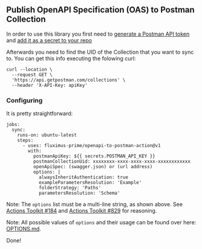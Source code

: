 ## Publish OpenAPI Specification (OAS) to Postman Collection

In order to use this library you first need to [generate a Postman API token](https://www.postman.com/) and [add it as a secret to your repo](https://docs.github.com/en/actions/reference/encrypted-secrets)

Afterwards you need to find the UID of the Collection that you want to sync to. You can get this info executing the folowing curl:

```
curl --location \
  --request GET \
  'https://api.getpostman.com/collections' \
  --header 'X-API-Key: apiKey'
```

### Configuring

It is pretty straightforward:

```
jobs:
  sync:
    runs-on: ubuntu-latest
    steps:
      - uses: fluximus-prime/openapi-to-postman-action@v1
        with:
          postmanApiKey: ${{ secrets.POSTMAN_API_KEY }}
          postmanCollectionUid: xxxxxxxx-xxxx-xxxx-xxxx-xxxxxxxxxxxx
          openApiSpec: (swagger.json) or (url address)
          options: |
            alwaysInheritAuthentication: true
            exampleParametersResolution: 'Example'
            folderStrategy: 'Paths'
            parametersResolution: 'Schema'
```
Note: The `options` list must be a multi-line string, as shown above. See [Actions Toolkit #184](https://github.com/actions/toolkit/issues/184#issuecomment-1198653452) and [Actions Toolkit #829](https://github.com/actions/toolkit/pull/829) for reasoning.

Note: All possible values of `options` and their usage can be found over here: [OPTIONS.md](https://github.com/postmanlabs/openapi-to-postman/blob/develop/OPTIONS.md).

Done!